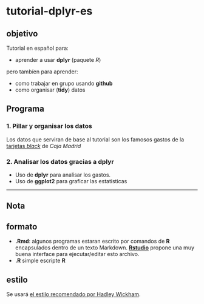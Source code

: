 tutorial-dplyr-es
=================

## objetivo 

Tutorial en español para:

 - aprender a usar **dplyr** (paquete *R*)
 
pero tambíen para aprender:

 - como trabajar en grupo usando **github**
 - como organisar (**tidy**) datos 

## Programa

### 1. Pillar y organisar los datos

Los datos que serviran de base al tutorial son los famosos gastos de la [tarjetas *black*](https://es.wikipedia.org/wiki/Caja_Madrid#Caso_de_las_Tarjetas_.22opacas.22) de *Caja Madrid*

### 2. Analisar los datos gracias a **dplyr**

- Uso de **dplyr** para analisar los gastos. 
- Uso de **ggplot2** para graficar las estatisticas


---

## Nota

## formato
 - **.Rmd**: algunos programas estaran escrito por comandos de **R** encapsulados dentro de un texto Markdown. **[Rstudio](https://support.rstudio.com/hc/en-us/articles/200552086-Using-R-Markdown)** propone una muy buena interface para ejecutar/editar esto archivo. 
 - **.R** simple escripte **R**

## estilo

Se usará [el estilo recomendado por Hadley Wickham](http://r-pkgs.had.co.nz/style.html).
